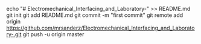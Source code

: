 echo "# Electromechanical_Interfacing_and_Laboratory-" >> README.md
git init
git add README.md
git commit -m "first commit"
git remote add origin https://github.com/mrsanderz/Electromechanical_Interfacing_and_Laboratory-.git
git push -u origin master
<!--stackedit_data:
eyJoaXN0b3J5IjpbLTE5Mzg2MzYzNTddfQ==
-->